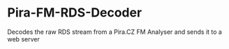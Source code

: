 # Pira-FM-RDS-Decoder
Decodes the raw RDS stream from a Pira.CZ FM Analyser and sends it to a web server
